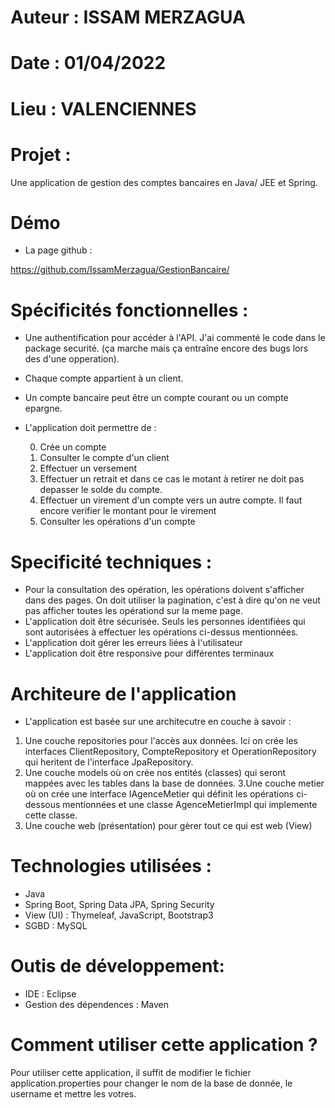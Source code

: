 # Auteur :  ISSAM MERZAGUA								 
# Date : 01/04/2022											 
# Lieu : VALENCIENNES											 

# Projet :
Une application de gestion des comptes bancaires en Java/ JEE et Spring.	

# Démo 
- La page github :

 https://github.com/IssamMerzagua/GestionBancaire/
						 
# Spécificités fonctionnelles :
- Une authentification pour accéder à l'API. J'ai commenté le code dans le package securité. (ça marche mais ça entraîne encore des bugs lors des d'une opperation).
- Chaque compte appartient à un client.
- Un compte bancaire peut être un compte courant ou un compte epargne.
- L'application doit permettre de :

	0. Crée un compte
	1. Consulter le compte d'un client
	2. Effectuer un versement
	3. Effectuer un retrait et dans ce cas le motant à retirer ne doit pas depasser le solde du compte. 
	4. Effectuer un virement d'un compte vers un autre compte. Il faut encore verifier le montant pour le virement
	5. Consulter les opérations d'un compte 

# Specificité techniques : 
- Pour la consultation des opération, les opérations doivent
 s'afficher dans des pages. On doit utiliser la pagination, c'est à dire qu'on ne veut pas afficher
 toutes les opérationd sur la meme page. 
- L'application doit être sécurisée. Seuls les personnes identifiées qui sont autorisées à 
effectuer les opérations ci-dessus mentionnées.
- L'application doit gérer les erreurs liées à l'utilisateur
- L'application doit être responsive pour différentes terminaux

# Architeure de l'application 
- L'application est basée sur une architecutre en couche à savoir :
 1. Une couche repositories pour l'accès aux données. Ici on crée les interfaces ClientRepository,
 CompteRepository et OperationRepository qui heritent de l'interface JpaRepository.
 2. Une couche models où on crée nos entités (classes) qui seront mappées avec les tables dans la base de données.
 3.Une couche metier où on crée une interface IAgenceMetier qui définit les opérations ci-dessous mentionnées et 
 une classe AgenceMetierImpl qui implemente cette classe.
 4. Une couche web (présentation) pour gèrer tout ce qui est web (View)
 
 # Technologies utilisées :
 - Java
 - Spring Boot, Spring Data JPA, Spring Security
 - View (UI) : Thymeleaf, JavaScript, Bootstrap3
 - SGBD : MySQL
 
 # Outis de développement: 
 - IDE : Eclipse 
 - Gestion des dépendences : Maven

# Comment utiliser cette application ?
Pour utiliser cette application, il suffit de modifier le fichier application.properties pour changer 
le nom de la base de donnée, le username et mettre les votres.



